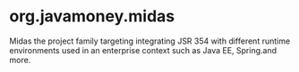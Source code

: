 # org.javamoney.midas
Midas the project family targeting integrating JSR 354 with different runtime environments used in an enterprise context such as Java EE, Spring.and more.
